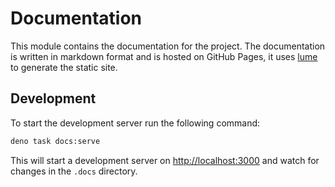 # Documentation

This module contains the documentation for the project. The documentation is written in markdown format and is hosted on GitHub Pages, it uses [lume](https://lume.land/) to generate the static site.

## Development

To start the development server run the following command:

```bash
deno task docs:serve
```

This will start a development server on [http://localhost:3000](http://localhost:3000) and watch for changes in the `.docs` directory.
